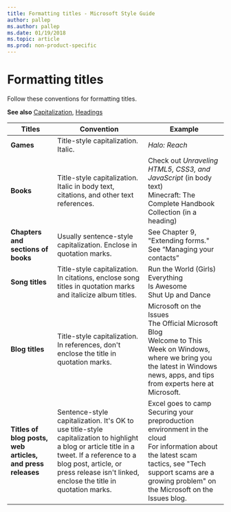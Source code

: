 ```yaml
---
title: Formatting titles - Microsoft Style Guide
author: pallep
ms.author: pallep
ms.date: 01/19/2018
ms.topic: article
ms.prod: non-product-specific
---
```


# Formatting titles

Follow these conventions for formatting titles.

**See also** [Capitalization](/style-guide/capitalization), [Headings](/style-guide/scannable-content/headings)

| **Titles** | **Convention** | **Example** |
|---|---|--|
| **Games** | Title-style capitalization. Italic. | *Halo: Reach* |
| **Books** | Title-style capitalization. Italic in body text, citations, and other text references. | Check out _Unraveling HTML5, CSS3, and JavaScript_ (in body text) <br /> Minecraft: The Complete Handbook Collection (in a heading) |
| **Chapters and sections of books** | Usually sentence-style capitalization. Enclose in quotation marks. | See Chapter 9, "Extending forms." <br /> See “Managing your contacts” |
| **Song titles** | Title-style capitalization. In citations, enclose song titles in quotation marks and italicize album titles. | Run the World (Girls) <br /> Everything Is Awesome <br /> Shut Up and Dance |
| **Blog titles** | Title-style capitalization. In references, don't enclose the title in quotation marks. | Microsoft on the Issues <br /> The Official Microsoft Blog <br /> Welcome to This Week on Windows, where we bring you the latest in Windows news, apps, and tips from experts here at Microsoft. |
| **Titles of blog posts, web articles, and press releases** | Sentence-style capitalization. It's OK to use title-style capitalization to highlight a blog or article title in a tweet. If a reference to a blog post, article, or press release isn't linked, enclose the title in quotation marks. | Excel goes to camp <br /> Securing your preproduction environment in the cloud <br /> For information about the latest scam tactics, see "Tech support scams are a growing problem" on the Microsoft on the Issues blog. |

